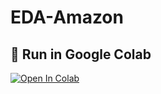 # EDA-Amazon
## 🔗 Run in Google Colab

[![Open In Colab](https://colab.research.google.com/assets/colab-badge.svg)](https://colab.research.google.com/github/Vijita4/EDA-Amazon/blob/main/Copy_of_Sample_EDA_Submission_Template_(1).ipynb)
